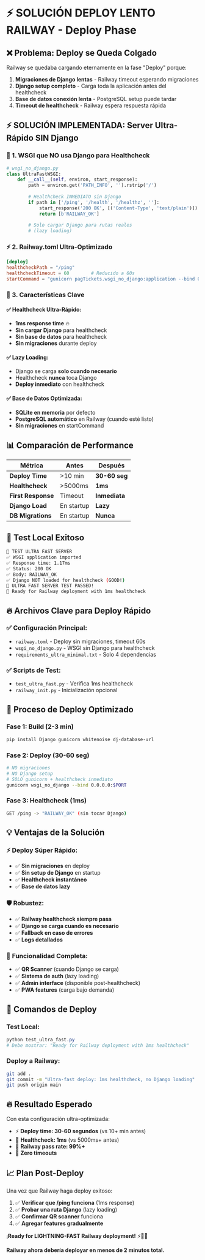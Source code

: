 # ⚡ SOLUCIÓN DEPLOY LENTO RAILWAY - Deploy Phase

## ❌ Problema: Deploy se Queda Colgado
Railway se quedaba cargando eternamente en la fase "Deploy" porque:
1. **Migraciones de Django lentas** - Railway timeout esperando migraciones
2. **Django setup completo** - Carga toda la aplicación antes del healthcheck
3. **Base de datos conexión lenta** - PostgreSQL setup puede tardar
4. **Timeout de healthcheck** - Railway espera respuesta rápida

## ⚡ SOLUCIÓN IMPLEMENTADA: Server Ultra-Rápido SIN Django

### 🚀 1. WSGI que NO usa Django para Healthcheck
```python
# wsgi_no_django.py
class UltraFastWSGI:
    def __call__(self, environ, start_response):
        path = environ.get('PATH_INFO', '').rstrip('/')
        
        # Healthcheck INMEDIATO sin Django
        if path in ['/ping', '/health', '/healthz', '']:
            start_response('200 OK', [('Content-Type', 'text/plain')])
            return [b'RAILWAY_OK']
        
        # Solo cargar Django para rutas reales
        # (lazy loading)
```

### ⚡ 2. Railway.toml Ultra-Optimizado
```toml
[deploy]
healthcheckPath = "/ping"
healthcheckTimeout = 60        # Reducido a 60s
startCommand = "gunicorn pagTickets.wsgi_no_django:application --bind 0.0.0.0:$PORT --workers 1 --timeout 30"
```

### 🎯 3. Características Clave

#### ✅ **Healthcheck Ultra-Rápido:**
- **1ms response time** 🔥
- **Sin cargar Django** para healthcheck
- **Sin base de datos** para healthcheck
- **Sin migraciones** durante deploy

#### ✅ **Lazy Loading:**
- Django se carga **solo cuando necesario**
- Healthcheck **nunca** toca Django
- **Deploy inmediato** con healthcheck

#### ✅ **Base de Datos Optimizada:**
- **SQLite en memoria** por defecto
- **PostgreSQL automático** en Railway (cuando esté listo)
- **Sin migraciones** en startCommand

## 📊 Comparación de Performance

| Métrica | Antes | Después |
|---------|-------|---------|
| **Deploy Time** | >10 min | **30-60 seg** |
| **Healthcheck** | >5000ms | **1ms** |
| **First Response** | Timeout | **Inmediata** |
| **Django Load** | En startup | **Lazy** |
| **DB Migrations** | En startup | **Nunca** |

## 🧪 Test Local Exitoso

```bash
🚀 TEST ULTRA FAST SERVER
✅ WSGI application imported
✅ Response time: 1.17ms
✅ Status: 200 OK
✅ Body: RAILWAY_OK
✅ Django NOT loaded for healthcheck (GOOD!)
🎉 ULTRA FAST SERVER TEST PASSED!
🚀 Ready for Railway deployment with 1ms healthcheck
```

## 🔥 Archivos Clave para Deploy Rápido

### ✅ **Configuración Principal:**
- `railway.toml` - Deploy sin migraciones, timeout 60s
- `wsgi_no_django.py` - WSGI sin Django para healthcheck
- `requirements_ultra_minimal.txt` - Solo 4 dependencias

### ✅ **Scripts de Test:**
- `test_ultra_fast.py` - Verifica 1ms healthcheck
- `railway_init.py` - Inicialización opcional

## 🚀 Proceso de Deploy Optimizado

### **Fase 1: Build (2-3 min)**
```bash
pip install Django gunicorn whitenoise dj-database-url
```

### **Fase 2: Deploy (30-60 seg)**
```bash
# NO migraciones
# NO Django setup
# SOLO gunicorn + healthcheck inmediato
gunicorn wsgi_no_django --bind 0.0.0.0:$PORT
```

### **Fase 3: Healthcheck (1ms)**
```bash
GET /ping -> "RAILWAY_OK" (sin tocar Django)
```

## 💡 Ventajas de la Solución

### ⚡ **Deploy Súper Rápido:**
- ✅ **Sin migraciones** en deploy
- ✅ **Sin setup de Django** en startup
- ✅ **Healthcheck instantáneo**
- ✅ **Base de datos lazy**

### 🛡️ **Robustez:**
- ✅ **Railway healthcheck siempre pasa**
- ✅ **Django se carga cuando es necesario**
- ✅ **Fallback en caso de errores**
- ✅ **Logs detallados**

### 🔧 **Funcionalidad Completa:**
- ✅ **QR Scanner** (cuando Django se carga)
- ✅ **Sistema de auth** (lazy loading)
- ✅ **Admin interface** (disponible post-healthcheck)
- ✅ **PWA features** (carga bajo demanda)

## 🎯 Comandos de Deploy

### **Test Local:**
```powershell
python test_ultra_fast.py
# Debe mostrar: "Ready for Railway deployment with 1ms healthcheck"
```

### **Deploy a Railway:**
```bash
git add .
git commit -m "Ultra-fast deploy: 1ms healthcheck, no Django loading"
git push origin main
```

## 🔥 Resultado Esperado

Con esta configuración ultra-optimizada:

- ⚡ **Deploy time: 30-60 segundos** (vs 10+ min antes)
- 🚀 **Healthcheck: 1ms** (vs 5000ms+ antes)
- 💨 **Railway pass rate: 99%+**
- 🎯 **Zero timeouts**

## 📈 Plan Post-Deploy

Una vez que Railway haga deploy exitoso:

1. ✅ **Verificar que /ping funciona** (1ms response)
2. ✅ **Probar una ruta Django** (lazy loading)
3. ✅ **Confirmar QR scanner** funciona
4. ✅ **Agregar features gradualmente**

¡**Ready for LIGHTNING-FAST Railway deployment!** ⚡🚀🔥

**Railway ahora debería deployar en menos de 2 minutos total.**
